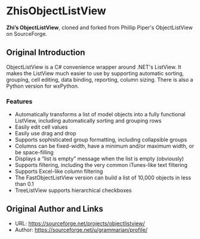 # ZhisObjectListView
**Zhi’s ObjectListView**, cloned and forked from Phillip Piper's ObjectListView on SourceForge.

## Original Introduction

ObjectListView is a C# convenience wrapper around .NET's ListView. It makes the ListView much easier to use by supporting automatic sorting, grouping, cell editing, data binding, reporting, column sizing. There is also a Python version for wxPython.

### Features

- Automatically transforms a list of model objects into a fully functional ListView, including automatically sorting and grouping rows
- Easily edit cell values
- Easily use drag and drop
- Supports sophisticated group formatting, including collapsible groups
- Columns can be fixed-width, have a minimum and/or maximum width, or be space-filling
- Displays a “list is empty” message when the list is empty (obviously)
- Supports filtering, including the very common iTunes-like text filtering
- Supports Excel-like column filtering
- The FastObjectListView version can build a list of 10,000 objects in less than 0.1
- TreeListView supports hierarchical checkboxes

## Original Author and Links

- URL: https://sourceforge.net/projects/objectlistview/
- Author: https://sourceforge.net/u/grammarian/profile/
